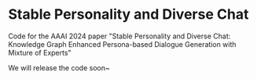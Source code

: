 # Stable Personality and Diverse Chat

Code for the AAAI 2024 paper "Stable Personality and Diverse Chat: Knowledge Graph Enhanced Persona-based Dialogue Generation with Mixture of Experts"

We will release the code soon~
